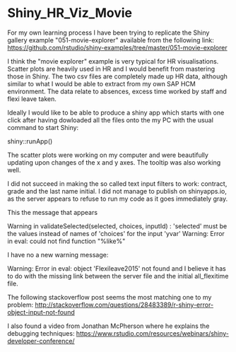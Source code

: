 # Shiny_HR_Viz_Movie

For my own learning process I have been trying to replicate the Shiny gallery example "051-movie-explorer" available from the following link:
https://github.com/rstudio/shiny-examples/tree/master/051-movie-explorer

I think the "movie explorer" example is very typical for HR visualisations. Scatter plots are heavily used in HR and I would benefit from mastering those in Shiny.
The two csv files are completely made up HR data, although similar to what I would be able to extract from my own SAP HCM environment. The data relate to absences, excess time worked by staff and flexi leave taken.

Ideally I would like to be able to produce a shiny app which starts with one click after having dowloaded all the files onto the my PC 
with the usual command to start Shiny:   

shiny::runApp()

The scatter plots were working on my computer and were beautifully updating upon changes of the x and y axes. 
The tooltip was also working well.

I did not succeed in making the so called text input filters to work: contract, grade and the last name initial.
I did not manage to publish on shinyapps.io, as the server appears to refuse to run my code as it goes immediately gray.

This the message that appears 

Warning in validateSelected(selected, choices, inputId) :
  'selected' must be the values instead of names of 'choices' for the input 'yvar'
Warning: Error in eval: could not find function "%like%"

I have no a new warning message:

Warning: Error in eval: object 'Flexileave2015' not found
and I believe it has to do with the missing link between the server file and the initial all_flexitime file.

The following stackoverflow post seems the most matching one to my problem:
http://stackoverflow.com/questions/28483389/r-shiny-error-object-input-not-found

I also found a video from Jonathan McPherson where he explains the debugging techniques:
https://www.rstudio.com/resources/webinars/shiny-developer-conference/




